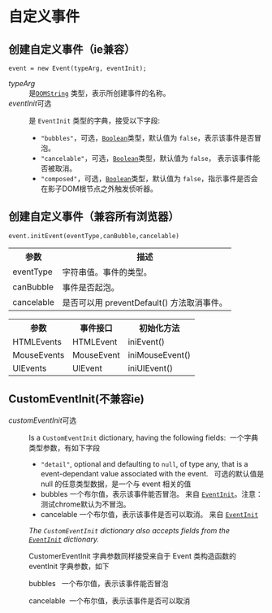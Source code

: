 # 自定义事件

## 创建自定义事件（ie兼容）

```
event = new Event(typeArg, eventInit);
```

<dl>
 <dt><em>typeArg</em></dt>
 <dd>是<a href="/zh-CN/docs/Web/API/DOMString"><code>DOMString</code></a> 类型，表示所创建事件的名称。</dd>
 <dt><em>eventInit</em><span class="inlineIndicator optional optionalInline">可选</span></dt>
</dl>
<dl>
 <dd>是 <code>EventInit</code> 类型的字典，接受以下字段:
 <ul>
  <li><code>"bubbles"</code>，可选，<a href="/zh-CN/docs/Web/JavaScript/Reference/Boolean"><code>Boolean</code></a>类型，默认值为&nbsp;<code style="font-style: normal;">false</code>，表示该事件是否冒泡。</li>
  <li><code>"cancelable"</code>，可选，<a href="/zh-CN/docs/Web/JavaScript/Reference/Boolean"><code>Boolean</code></a>类型，默认值为&nbsp;<code style="font-style: normal;">false</code>， 表示该事件能否被取消。</li>
  <li><code>"composed"</code>，可选，<a href="/zh-CN/docs/Web/JavaScript/Reference/Boolean"><code>Boolean</code></a>类型，默认值为&nbsp;<code style="font-style: normal;">false</code>，指示事件是否会在影子DOM根节点之外触发侦听器。</li>
 </ul>
 </dd>
</dl>

## 创建自定义事件（兼容所有浏览器）
```
event.initEvent(eventType,canBubble,cancelable)
```
<table class="dataintable">
<tbody><tr>
<th>参数</th>
<th>描述</th>
</tr>

<tr>
<td>eventType</td>
<td>字符串值。事件的类型。</td>
</tr>

<tr>
<td>canBubble</td>
<td>事件是否起泡。</td>
</tr>

<tr>
<td>cancelable</td>
<td>是否可以用 preventDefault() 方法取消事件。</td>
</tr>
</tbody>
</table>
<table>
<tbody>
<tr >
<th >
参数</th>
<th >
事件接口</th>
<th>
初始化方法</th>
</tr>
<tr>
<td >
HTMLEvents</td>
<td >
HTMLEvent</td>
<td >
iniEvent()</td>
</tr>
<tr>
<td >
MouseEvents</td>
<td >
MouseEvent</td>
<td >
iniMouseEvent()</td>
</tr>
<tr >
<td >
UIEvents</td>
<td >
UIEvent</td>
<td >
iniUIEvent()</td>
</tr>
</tbody>
</table>

## CustomEventInit(不兼容ie)
<dt><em>customEventInit</em><span class="inlineIndicator optional optionalInline">可选</span></dt>
<dl>
 <dd>Is a <code>CustomEventInit</code> dictionary, having the following fields: &nbsp;一个字典类型参数，有如下字段

 <ul>
  <li><code>"detail"</code>, optional and defaulting to <code>null</code>, of type any, that is a event-dependant value associated with the event. &nbsp;&nbsp;可选的默认值是 null 的任意类型数据，是一个与 event 相关的值</li>
  <li>bubbles 一个布尔值，表示该事件能否冒泡。 来自 <a href="/zh-CN/docs/Web/API/Event/Event"><code>EventInit</code></a>。注意：测试chrome默认为不冒泡。</li>
  <li>cancelable 一个布尔值，表示该事件是否可以取消。 来自&nbsp;<a href="/zh-CN/docs/Web/API/Event/Event"><code>EventInit</code></a></li>
 </ul>

 <p><em>The <code>CustomEventInit</code></em><em> dictionary also accepts fields from the <a href="/zh-CN/docs/Web/API/Event/Event"><code>EventInit</code></a> dictionary.</em></p>

 <p>CustomerEventInit 字典参数同样接受来自于 Event 类构造函数的 eventInit 字典参数，如下</p>

 <p>bubbles &nbsp; 一个布尔值，表示该事件能否冒泡</p>

 <p>cancelable &nbsp;一个布尔值，表示该事件是否可以取消</p>
 </div>
 </dd>
</dl>

